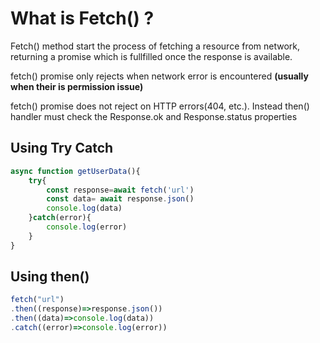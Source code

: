 # What is Fetch() ?

Fetch() method start the process of fetching a resource from network, returning a promise which is fullfilled once the response is available.

fetch() promise only rejects when network error is encountered **(usually when their is permission issue)**

fetch() promise does not reject on HTTP errors(404, etc.). Instead then() handler must check the Response.ok and Response.status properties

## Using Try Catch

```Javascript
async function getUserData(){
    try{
        const response=await fetch('url')
        const data= await response.json()
        console.log(data)
    }catch(error){
        console.log(error)
    }
}
```
## Using then()

```Javascript
fetch("url")
.then((response)=>response.json())
.then((data)=>console.log(data))
.catch((error)=>console.log(error))
```